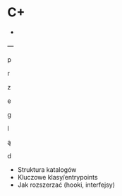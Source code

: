 # C+

-

—

p

r

z

e

g

l

ą

d

- Struktura katalogów
- Kluczowe klasy/entrypoints
- Jak rozszerzać (hooki, interfejsy)
